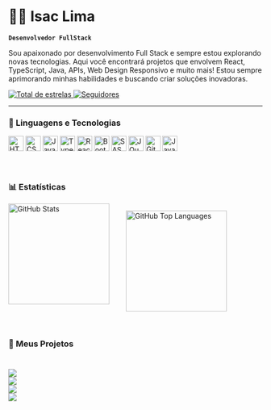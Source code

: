 # 👨‍💻 Isac Lima

**`Desenvolvedor FullStack`**

Sou apaixonado por desenvolvimento Full Stack e sempre estou explorando novas tecnologias. Aqui você encontrará projetos que envolvem React, TypeScript, Java, APIs, Web Design Responsivo e muito mais!
Estou sempre aprimorando minhas habilidades e buscando criar soluções inovadoras.

<p>
    <a href="https://github.com/IsacPessoa?tab=repositories&sort=stargazers">
        <img 
            alt="Total de estrelas" 
            title="Total de estrelas GitHub" 
            src="https://custom-icon-badges.demolab.com/github/stars/IsacPessoa?color=55960c&style=for-the-badge&labelColor=488207&logo=star&label=estrelas"
        />
    </a>
    <a href="https://github.com/IsacPessoa?tab=followers">
        <img 
            alt="Seguidores" 
            title="Me siga no GitHub" 
            src="https://custom-icon-badges.demolab.com/github/followers/IsacPessoa?color=236ad3&labelColor=1155ba&style=for-the-badge&logo=github&label=Seguidores&logoColor=white"
        />
    </a>
</p>

---

### 🤖 Linguagens e Tecnologias

<div display: flex; 
    flex-wrap: wrap; 
    gap: 40px; 
    justify-content: center; 
    align-items: center; 
    margin-bottom: 20px;>
<img  
    alt="HTML"
    title="HTML" 
    width="30px" 
    src="https://cdn.jsdelivr.net/gh/devicons/devicon@latest/icons/html5/html5-original.svg" 
/>
<img  
    alt="CSS" 
    title="CSS"
    width="30px" 
    src="https://cdn.jsdelivr.net/gh/devicons/devicon@latest/icons/css3/css3-original.svg" 
/>
<img 
    alt="JavaScript" 
    title="JavaScript"
    width="30px" 
    src="https://cdn.jsdelivr.net/gh/devicons/devicon@latest/icons/javascript/javascript-original.svg" 
/>
<img 
    alt="TypeScript"
    title="TypeScript" 
    width="30px" 
    src="https://cdn.jsdelivr.net/gh/devicons/devicon@latest/icons/typescript/typescript-original.svg" 
/>
<img  
    alt="React"
    title="React" 
    width="30px" 
    src="https://cdn.jsdelivr.net/gh/devicons/devicon@latest/icons/react/react-original.svg" 
/>
<img 
    alt="Bootstrap"
    title="Bootstrap" 
    width="30px" 
    src="https://cdn.jsdelivr.net/gh/devicons/devicon@latest/icons/bootstrap/bootstrap-original.svg" 
/>
<img 
    alt="SASS" 
    title="SASS"
    width="30px" 
    src="https://cdn.jsdelivr.net/gh/devicons/devicon@latest/icons/sass/sass-original.svg" 
/>
<img  
    alt="JQuery" 
    title="JQuery"
    width="30px" 
    src="https://cdn.jsdelivr.net/gh/devicons/devicon@latest/icons/jquery/jquery-original.svg" 
/>
<img 
    alt="Git" 
    title="Git"
    width="30px" 
    src="https://cdn.jsdelivr.net/gh/devicons/devicon@latest/icons/git/git-original.svg" 
/>
<img 
    alt="Java" 
    title="Java"
    width="30px" 
    src="https://cdn.jsdelivr.net/gh/devicons/devicon@latest/icons/java/java-original.svg" 
/>
</div>

<br/>
<br/>

### 📊 Estatísticas

<div style="display: flex; gap: 20px; margin-bottom: 40px;">
  <img 
    align="left" 
    alt="GitHub Stats" 
    height="200" 
    style="padding-right: 10px;" 
    src="https://github-readme-stats.vercel.app/api?username=IsacPessoa&show_icons=true&theme=tokyonight&include_all_commits=true&locale=pt-br&cache_seconds=86400"
  />

  <img 
    align="left" 
    alt="GitHub Top Languages" 
    height="200" 
    src="https://github-readme-stats.vercel.app/api/top-langs/?username=IsacPessoa&theme=tokyonight&layout=compact&custom_title=Tecnologias&langs_count=9"
  />
</div>

### 🚀 Meus Projetos

<div style="margin-top: 40px;">
  <a href="https://github.com/IsacPessoa/clone-disney-plus" style="text-decoration: none;">
    <img src="https://img.shields.io/badge/Projeto-Clone%20Disney%2B-blue?style=for-the-badge">
  </a>
  <br>

  <a href="https://github.com/IsacPessoa/todo-vue" style="text-decoration: none;">
    <img src="https://img.shields.io/badge/Projeto-Todo%20Vue-green?style=for-the-badge">
  </a>
  <br>

  <a href="https://github.com/IsacPessoa/Projeto06_isac" style="text-decoration: none;">
    <img src="https://img.shields.io/badge/Projeto-Site%20Restaurantes-yellow?style=for-the-badge">
  </a>
  <br>

  <a href="https://github.com/IsacPessoa/CalcIMC" style="text-decoration: none;">
    <img src="https://img.shields.io/badge/Projeto-Calculadora%20IMC-red?style=for-the-badge">
  </a>
</div>





 
